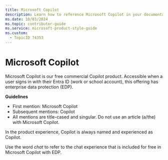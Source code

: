 ```yaml
---
title: Microsoft Copilot
description: Learn how to reference Microsoft Copilot in your documentation. Follow guidelines for proper naming conventions and usage to ensure consistency and clarity.
ms.date: 10/03/2024
ms.topic: contributor-guide
ms.service: microsoft-product-style-guide
ms.custom:
  - TopicID 74353
---
```



# Microsoft Copilot

Microsoft Copilot is our free commercial Copilot product. Accessible when a user signs in with their Entra ID (work or school account), this offering has enterprise data protection (EDP).

**Guidelines**

- First mention: Microsoft Copilot
- Subsequent mentions: Copilot
- All mentions are title-cased and singular. Do not use an article (a/the) with Microsoft Copilot.

In the product experience, Copilot is always named and experienced as Copilot.

Use the word *chat* to refer to the chat experience that is included for free in Microsoft Copilot with EDP.

